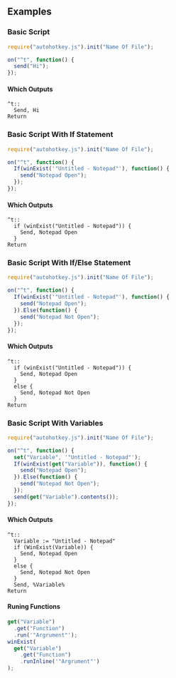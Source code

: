 ## Examples

### Basic Script

```js
require("autohotkey.js").init("Name Of File");

on("^t", function() {
  send("Hi");
});
```

#### Which Outputs

```ahk
^t::
  Send, Hi
Return
```

### Basic Script With If Statement

```js
require("autohotkey.js").init("Name Of File");

on("^t", function() {
  If(winExist('"Untitled - Notepad"'), function() {
    send("Notepad Open");
  });
});
```

#### Which Outputs

```ahk
^t::
  if (winExist("Untitled - Notepad")) {
    Send, Notepad Open
  }
Return
```

### Basic Script With If/Else Statement

```js
require("autohotkey.js").init("Name Of File");

on("^t", function() {
  If(winExist('"Untitled - Notepad"'), function() {
    send("Notepad Open");
  }).Else(function() {
    send("Notepad Not Open");
  });
});
```

#### Which Outputs

```ahk
^t::
  if (winExist("Untitled - Notepad")) {
    Send, Notepad Open
  }
  else {
    Send, Notepad Not Open
  }
Return
```

### Basic Script With Variables

```js
require("autohotkey.js").init("Name Of File");

on("^t", function() {
  set("Variable", '"Untitled - Notepad"');
  If(winExist(get("Variable")), function() {
    send("Notepad Open");
  }).Else(function() {
    send("Notepad Not Open");
  });
  send(get("Variable").contents());
});
```

#### Which Outputs

```ahk
^t::
  Variable := "Untitled - Notepad"
  if (WinExist(Variable)) {
    Send, Notepad Open
  }
  else {
    Send, Notepad Not Open
  }
  Send, %Variable%
Return
```

#### Runing Functions

```js
get("Variable")
  .get("Function")
  .run('"Argrument"');
winExist(
  get("Variable")
    .get("Function")
    .runInline('"Argrument"')
);
```
